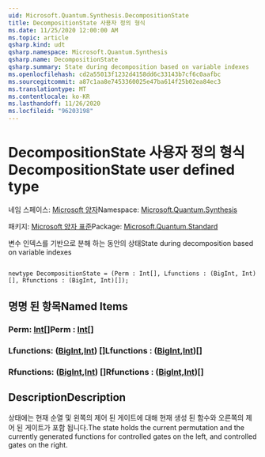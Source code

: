 ```yaml
---
uid: Microsoft.Quantum.Synthesis.DecompositionState
title: DecompositionState 사용자 정의 형식
ms.date: 11/25/2020 12:00:00 AM
ms.topic: article
qsharp.kind: udt
qsharp.namespace: Microsoft.Quantum.Synthesis
qsharp.name: DecompositionState
qsharp.summary: State during decomposition based on variable indexes
ms.openlocfilehash: cd2a55013f1232d4158dd6c33143b7cf6c0aafbc
ms.sourcegitcommit: a87c1aa8e7453360025e47ba614f25b02ea84ec3
ms.translationtype: MT
ms.contentlocale: ko-KR
ms.lasthandoff: 11/26/2020
ms.locfileid: "96203198"
---
```

# <a name="decompositionstate-user-defined-type"></a><span data-ttu-id="e842b-102">DecompositionState 사용자 정의 형식</span><span class="sxs-lookup"><span data-stu-id="e842b-102">DecompositionState user defined type</span></span>

<span data-ttu-id="e842b-103">네임 스페이스: [Microsoft 양자](xref:Microsoft.Quantum.Synthesis)</span><span class="sxs-lookup"><span data-stu-id="e842b-103">Namespace: [Microsoft.Quantum.Synthesis](xref:Microsoft.Quantum.Synthesis)</span></span>

<span data-ttu-id="e842b-104">패키지: [Microsoft 양자 표준](https://nuget.org/packages/Microsoft.Quantum.Standard)</span><span class="sxs-lookup"><span data-stu-id="e842b-104">Package: [Microsoft.Quantum.Standard](https://nuget.org/packages/Microsoft.Quantum.Standard)</span></span>


<span data-ttu-id="e842b-105">변수 인덱스를 기반으로 분해 하는 동안의 상태</span><span class="sxs-lookup"><span data-stu-id="e842b-105">State during decomposition based on variable indexes</span></span>

```qsharp

newtype DecompositionState = (Perm : Int[], Lfunctions : (BigInt, Int)[], Rfunctions : (BigInt, Int)[]);
```



## <a name="named-items"></a><span data-ttu-id="e842b-106">명명 된 항목</span><span class="sxs-lookup"><span data-stu-id="e842b-106">Named Items</span></span>

### <a name="perm--int"></a><span data-ttu-id="e842b-107">Perm: [Int](xref:microsoft.quantum.lang-ref.int)[]</span><span class="sxs-lookup"><span data-stu-id="e842b-107">Perm : [Int](xref:microsoft.quantum.lang-ref.int)[]</span></span>


### <a name="lfunctions--bigintint"></a><span data-ttu-id="e842b-108">Lfunctions: ([BigInt](xref:microsoft.quantum.lang-ref.bigint),[Int](xref:microsoft.quantum.lang-ref.int)) []</span><span class="sxs-lookup"><span data-stu-id="e842b-108">Lfunctions : ([BigInt](xref:microsoft.quantum.lang-ref.bigint),[Int](xref:microsoft.quantum.lang-ref.int))[]</span></span>


### <a name="rfunctions--bigintint"></a><span data-ttu-id="e842b-109">Rfunctions: ([BigInt](xref:microsoft.quantum.lang-ref.bigint),[Int](xref:microsoft.quantum.lang-ref.int)) []</span><span class="sxs-lookup"><span data-stu-id="e842b-109">Rfunctions : ([BigInt](xref:microsoft.quantum.lang-ref.bigint),[Int](xref:microsoft.quantum.lang-ref.int))[]</span></span>



## <a name="description"></a><span data-ttu-id="e842b-110">Description</span><span class="sxs-lookup"><span data-stu-id="e842b-110">Description</span></span>

<span data-ttu-id="e842b-111">상태에는 현재 순열 및 왼쪽의 제어 된 게이트에 대해 현재 생성 된 함수와 오른쪽의 제어 된 게이트가 포함 됩니다.</span><span class="sxs-lookup"><span data-stu-id="e842b-111">The state holds the current permutation and the currently generated functions for controlled gates on the left, and controlled gates on the right.</span></span>